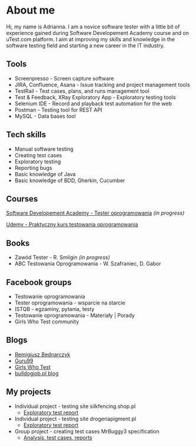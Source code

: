 # About me
Hi, my name is Adrianna. I am a novice software tester with a little bit of experience gained during Software Developement Academy course and on uTest.com platform. I aim at improving my skills and knowledge in the software testing field and starting a new career in the IT industry.

## Tools 
- Screenpresso - Screen capture software
- JIRA, Confluence, Asana - Issue tracking and project management tools
- TestRail - Test cases, plans, and runs management tool
- Test & Feedback, XRay Exploratory App - Exploratory testing tools
- Selenium IDE - Record and playback test automation for the web
- Postman - Testing tool for REST API
- MySQL - Data bases tool

## Tech skills
- Manual software testing
- Creating test cases
- Exploratory testing
- Reporting bugs
- Basic knowledge of Java
- Basic knowledge of BDD, Gherkin, Cucumber

## Courses
[Software Developement Academy - Tester oprogramowania](https://sdacademy.pl/kursy/software-tester/) *(in progress)*

[Udemy - Praktyczny kurs testowania oprogramowania](https://udemy-certificate.s3.amazonaws.com/pdf/UC-68f06a09-6716-4d89-95c0-e30d8f37cebb.pdf)

## Books
-  Zawód Tester - R. Smilgin *(in progress)*
-  ABC Testowania Oprogramowania - W. Szafraniec, D. Gabor

## Facebook groups
- Testowanie oprogramowania
- Tester oprogramowania - wsparcie na starcie
- ISTQB - egzaminy, pytania, testy
- Testowanie oprogramowania - Materiały | Porady
- Girls Who Test community

## Blogs
- [Remigiusz Bednarczyk](https://remigiuszbednarczyk.pl)
- [Guru99](https://www.guru99.com)
- [Girls Who Test](http://www.girlswhotest.pl)
- [bulldogjob.pl blog](https://bulldogjob.pl/readme)

## My projects
- Individual project - testing site silkfencing.shop.pl
	- [Exploratory test report](https://github.com/A-Bereta/Portfolio/blob/main/Exploratory%20test%20reports/Silkfencing%20Shop%20Report.pdf)
- Individual project - testing site drogeriapigment.pl
	- [Exploratory test report](https://github.com/A-Bereta/Portfolio/blob/main/Exploratory%20test%20reports/Drogeria%20Pigment%20Report.pdf)
- Group project - creating test cases MrBuggy3 specification
	- [Analysis, test cases, reports](https://github.com/A-Bereta/Portfolio/tree/main/MrBuggy%203)
